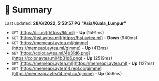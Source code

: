 # 📖 Summary
Last updated: **28/6/2022, 5:53:57 PG "Asia/Kuala_Lumpur"**

- `GET` [https://lilr.ml](https://lilr.ml) - **Up** (1591ms)
- `GET` [https://hst.aytea.ml](https://hst.aytea.ml) - **Down** (940ms)
- `GET` [https://memeapi.aytea.ml/gimme](https://memeapi.aytea.ml/gimme) - **Up** (413ms)
- `GET` [https://color.aytea.ml/4b31d6.png](https://color.aytea.ml/4b31d6.png) - **Up** (2519ms)
- `GET` [https://memeapi.aytea.ml](https://memeapi.aytea.ml) - **Up** (127ms)
- `GET` [https://memeapi.aytea14.repl.co/gimme](https://memeapi.aytea14.repl.co/gimme) - **Up** (559ms)
